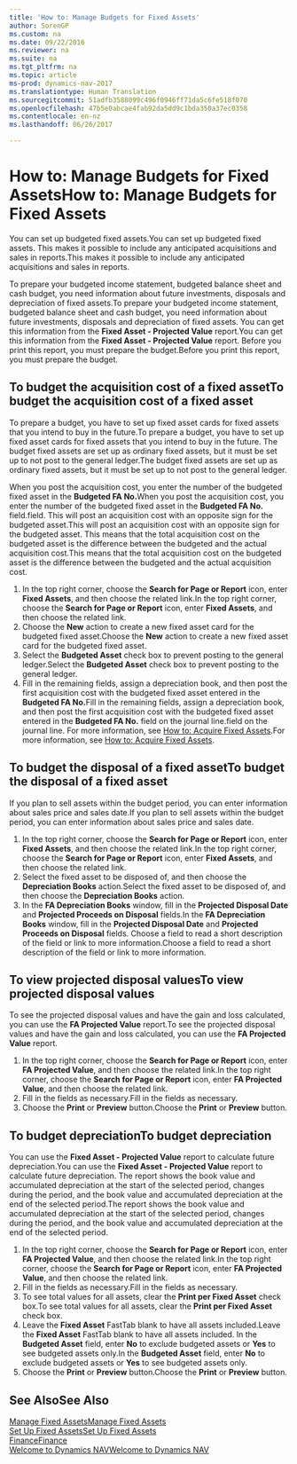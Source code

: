 ```yaml
---
title: 'How to: Manage Budgets for Fixed Assets'
author: SorenGP
ms.custom: na
ms.date: 09/22/2016
ms.reviewer: na
ms.suite: na
ms.tgt_pltfrm: na
ms.topic: article
ms-prod: dynamics-nav-2017
ms.translationtype: Human Translation
ms.sourcegitcommit: 51adfb3588099c496f0946ff71da5c6fe518f070
ms.openlocfilehash: 47b5e0abcae4fab92da5dd9c1bda350a37ec0358
ms.contentlocale: en-nz
ms.lasthandoff: 06/26/2017

---
```


# <a name="how-to-manage-budgets-for-fixed-assets"></a><span data-ttu-id="3616d-102">How to: Manage Budgets for Fixed Assets</span><span class="sxs-lookup"><span data-stu-id="3616d-102">How to: Manage Budgets for Fixed Assets</span></span>
<span data-ttu-id="3616d-103">You can set up budgeted fixed assets.</span><span class="sxs-lookup"><span data-stu-id="3616d-103">You can set up budgeted fixed assets.</span></span> <span data-ttu-id="3616d-104">This makes it possible to include any anticipated acquisitions and sales in reports.</span><span class="sxs-lookup"><span data-stu-id="3616d-104">This makes it possible to include any anticipated acquisitions and sales in reports.</span></span>  

 <span data-ttu-id="3616d-105">To prepare your budgeted income statement, budgeted balance sheet and cash budget, you need information about future investments, disposals and depreciation of fixed assets.</span><span class="sxs-lookup"><span data-stu-id="3616d-105">To prepare your budgeted income statement, budgeted balance sheet and cash budget, you need information about future investments, disposals and depreciation of fixed assets.</span></span> <span data-ttu-id="3616d-106">You can get this information from the **Fixed Asset - Projected Value** report.</span><span class="sxs-lookup"><span data-stu-id="3616d-106">You can get this information from the **Fixed Asset - Projected Value** report.</span></span> <span data-ttu-id="3616d-107">Before you print this report, you must prepare the budget.</span><span class="sxs-lookup"><span data-stu-id="3616d-107">Before you print this report, you must prepare the budget.</span></span>  

## <a name="to-budget-the-acquisition-cost-of-a-fixed-asset"></a><span data-ttu-id="3616d-108">To budget the acquisition cost of a fixed asset</span><span class="sxs-lookup"><span data-stu-id="3616d-108">To budget the acquisition cost of a fixed asset</span></span>
<span data-ttu-id="3616d-109">To prepare a budget, you have to set up fixed asset cards for fixed assets that you intend to buy in the future.</span><span class="sxs-lookup"><span data-stu-id="3616d-109">To prepare a budget, you have to set up fixed asset cards for fixed assets that you intend to buy in the future.</span></span> <span data-ttu-id="3616d-110">The budget fixed assets are set up as ordinary fixed assets, but it must be set up to not post to the general ledger.</span><span class="sxs-lookup"><span data-stu-id="3616d-110">The budget fixed assets are set up as ordinary fixed assets, but it must be set up to not post to the general ledger.</span></span>

<span data-ttu-id="3616d-111">When you post the acquisition cost, you enter the number of the budgeted fixed asset in the **Budgeted FA No.**</span><span class="sxs-lookup"><span data-stu-id="3616d-111">When you post the acquisition cost, you enter the number of the budgeted fixed asset in the **Budgeted FA No.**</span></span> <span data-ttu-id="3616d-112">field.</span><span class="sxs-lookup"><span data-stu-id="3616d-112">field.</span></span> <span data-ttu-id="3616d-113">This will post an acquisition cost with an opposite sign for the budgeted asset.</span><span class="sxs-lookup"><span data-stu-id="3616d-113">This will post an acquisition cost with an opposite sign for the budgeted asset.</span></span> <span data-ttu-id="3616d-114">This means that the total acquisition cost on the budgeted asset is the difference between the budgeted and the actual acquisition cost.</span><span class="sxs-lookup"><span data-stu-id="3616d-114">This means that the total acquisition cost on the budgeted asset is the difference between the budgeted and the actual acquisition cost.</span></span>

1. <span data-ttu-id="3616d-115">In the top right corner, choose the **Search for Page or Report** icon, enter **Fixed Assets**, and then choose the related link.</span><span class="sxs-lookup"><span data-stu-id="3616d-115">In the top right corner, choose the **Search for Page or Report** icon, enter **Fixed Assets**, and then choose the related link.</span></span>
2. <span data-ttu-id="3616d-116">Choose the **New** action to create a new fixed asset card for the budgeted fixed asset.</span><span class="sxs-lookup"><span data-stu-id="3616d-116">Choose the **New** action to create a new fixed asset card for the budgeted fixed asset.</span></span>
3. <span data-ttu-id="3616d-117">Select the **Budgeted Asset** check box to prevent posting to the general ledger.</span><span class="sxs-lookup"><span data-stu-id="3616d-117">Select the **Budgeted Asset** check box to prevent posting to the general ledger.</span></span>
4. <span data-ttu-id="3616d-118">Fill in the remaining fields, assign a depreciation book, and then post the first acquisition cost with the budgeted fixed asset entered in the **Budgeted FA No.**</span><span class="sxs-lookup"><span data-stu-id="3616d-118">Fill in the remaining fields, assign a depreciation book, and then post the first acquisition cost with the budgeted fixed asset entered in the **Budgeted FA No.**</span></span> <span data-ttu-id="3616d-119">field on the journal line.</span><span class="sxs-lookup"><span data-stu-id="3616d-119">field on the journal line.</span></span> <span data-ttu-id="3616d-120">For more information, see [How to: Acquire Fixed Assets](fa-how-acquire.md).</span><span class="sxs-lookup"><span data-stu-id="3616d-120">For more information, see [How to: Acquire Fixed Assets](fa-how-acquire.md).</span></span>

## <a name="to-budget-the-disposal-of-a-fixed-asset"></a><span data-ttu-id="3616d-121">To budget the disposal of a fixed asset</span><span class="sxs-lookup"><span data-stu-id="3616d-121">To budget the disposal of a fixed asset</span></span>
<span data-ttu-id="3616d-122">If you plan to sell assets within the budget period, you can enter information about sales price and sales date.</span><span class="sxs-lookup"><span data-stu-id="3616d-122">If you plan to sell assets within the budget period, you can enter information about sales price and sales date.</span></span>

1. <span data-ttu-id="3616d-123">In the top right corner, choose the **Search for Page or Report** icon, enter **Fixed Assets**, and then choose the related link.</span><span class="sxs-lookup"><span data-stu-id="3616d-123">In the top right corner, choose the **Search for Page or Report** icon, enter **Fixed Assets**, and then choose the related link.</span></span>
2. <span data-ttu-id="3616d-124">Select the fixed asset to be disposed of, and then choose the **Depreciation Books** action.</span><span class="sxs-lookup"><span data-stu-id="3616d-124">Select the fixed asset to be disposed of, and then choose the **Depreciation Books** action.</span></span>
3. <span data-ttu-id="3616d-125">In the **FA Depreciation Books** window, fill in the **Projected Disposal Date** and **Projected Proceeds on Disposal** fields.</span><span class="sxs-lookup"><span data-stu-id="3616d-125">In the **FA Depreciation Books** window, fill in the **Projected Disposal Date** and **Projected Proceeds on Disposal** fields.</span></span> <span data-ttu-id="3616d-126">Choose a field to read a short description of the field or link to more information.</span><span class="sxs-lookup"><span data-stu-id="3616d-126">Choose a field to read a short description of the field or link to more information.</span></span>

## <a name="to-view-projected-disposal-values"></a><span data-ttu-id="3616d-127">To view projected disposal values</span><span class="sxs-lookup"><span data-stu-id="3616d-127">To view projected disposal values</span></span>
<span data-ttu-id="3616d-128">To see the projected disposal values and have the gain and loss calculated, you can use the **FA Projected Value** report.</span><span class="sxs-lookup"><span data-stu-id="3616d-128">To see the projected disposal values and have the gain and loss calculated, you can use the **FA Projected Value** report.</span></span>

1. <span data-ttu-id="3616d-129">In the top right corner, choose the **Search for Page or Report** icon, enter **FA Projected Value**, and then choose the related link.</span><span class="sxs-lookup"><span data-stu-id="3616d-129">In the top right corner, choose the **Search for Page or Report** icon, enter **FA Projected Value**, and then choose the related link.</span></span>
2. <span data-ttu-id="3616d-130">Fill in the fields as necessary.</span><span class="sxs-lookup"><span data-stu-id="3616d-130">Fill in the fields as necessary.</span></span>
3. <span data-ttu-id="3616d-131">Choose the **Print** or **Preview** button.</span><span class="sxs-lookup"><span data-stu-id="3616d-131">Choose the **Print** or **Preview** button.</span></span>

## <a name="to-budget-depreciation"></a><span data-ttu-id="3616d-132">To budget depreciation</span><span class="sxs-lookup"><span data-stu-id="3616d-132">To budget depreciation</span></span>
<span data-ttu-id="3616d-133">You can use the **Fixed Asset - Projected Value** report to calculate future depreciation.</span><span class="sxs-lookup"><span data-stu-id="3616d-133">You can use the **Fixed Asset - Projected Value** report to calculate future depreciation.</span></span> <span data-ttu-id="3616d-134">The report shows the book value and accumulated depreciation at the start of the selected period, changes during the period, and the book value and accumulated depreciation at the end of the selected period.</span><span class="sxs-lookup"><span data-stu-id="3616d-134">The report shows the book value and accumulated depreciation at the start of the selected period, changes during the period, and the book value and accumulated depreciation at the end of the selected period.</span></span>

1. <span data-ttu-id="3616d-135">In the top right corner, choose the **Search for Page or Report** icon, enter **FA Projected Value**, and then choose the related link.</span><span class="sxs-lookup"><span data-stu-id="3616d-135">In the top right corner, choose the **Search for Page or Report** icon, enter **FA Projected Value**, and then choose the related link.</span></span>
2. <span data-ttu-id="3616d-136">Fill in the fields as necessary.</span><span class="sxs-lookup"><span data-stu-id="3616d-136">Fill in the fields as necessary.</span></span>
3. <span data-ttu-id="3616d-137">To see total values for all assets, clear the **Print per Fixed Asset** check box.</span><span class="sxs-lookup"><span data-stu-id="3616d-137">To see total values for all assets, clear the **Print per Fixed Asset** check box.</span></span>
4. <span data-ttu-id="3616d-138">Leave the **Fixed Asset** FastTab blank to have all assets included.</span><span class="sxs-lookup"><span data-stu-id="3616d-138">Leave the **Fixed Asset** FastTab blank to have all assets included.</span></span> <span data-ttu-id="3616d-139">In the **Budgeted Asset** field, enter **No** to exclude budgeted assets or **Yes** to see budgeted assets only.</span><span class="sxs-lookup"><span data-stu-id="3616d-139">In the **Budgeted Asset** field, enter **No** to exclude budgeted assets or **Yes** to see budgeted assets only.</span></span>
5. <span data-ttu-id="3616d-140">Choose the **Print** or **Preview** button.</span><span class="sxs-lookup"><span data-stu-id="3616d-140">Choose the **Print** or **Preview** button.</span></span>

## <a name="see-also"></a><span data-ttu-id="3616d-141">See Also</span><span class="sxs-lookup"><span data-stu-id="3616d-141">See Also</span></span>
[<span data-ttu-id="3616d-142">Manage Fixed Assets</span><span class="sxs-lookup"><span data-stu-id="3616d-142">Manage Fixed Assets</span></span>](fa-manage.md)  
[<span data-ttu-id="3616d-143">Set Up Fixed Assets</span><span class="sxs-lookup"><span data-stu-id="3616d-143">Set Up Fixed Assets</span></span>](fa-setup.md)  
[<span data-ttu-id="3616d-144">Finance</span><span class="sxs-lookup"><span data-stu-id="3616d-144">Finance</span></span>](finance-setup.md)  
[<span data-ttu-id="3616d-145">Welcome to Dynamics NAV</span><span class="sxs-lookup"><span data-stu-id="3616d-145">Welcome to Dynamics NAV</span></span>](across-get-started.md)

